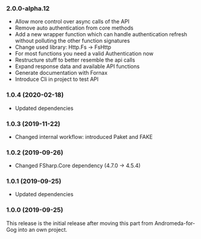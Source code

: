 ### 2.0.0-alpha.12

* Allow more control over async calls of the API
* Remove auto authentication from core methods
* Add a new wrapper function which can handle authentication refresh without
  polluting the other function signatures
* Change used library: Http.Fs -> FsHttp
* For most functions you need a valid Authentication now
* Restructure stuff to better resemble the api calls
* Expand response data and available API functions
* Generate documentation with Fornax
* Introduce Cli in project to test API

### 1.0.4 (2020-02-18)

* Updated dependencies

### 1.0.3 (2019-11-22)

* Changed internal workflow: introduced Paket and FAKE

### 1.0.2 (2019-09-26)

* Changed FSharp.Core dependency (4.7.0 -> 4.5.4)

### 1.0.1 (2019-09-25)

* Updated dependencies

### 1.0.0 (2019-09-25)

This release is the initial release after moving this part from Andromeda-for-Gog into an own project.
